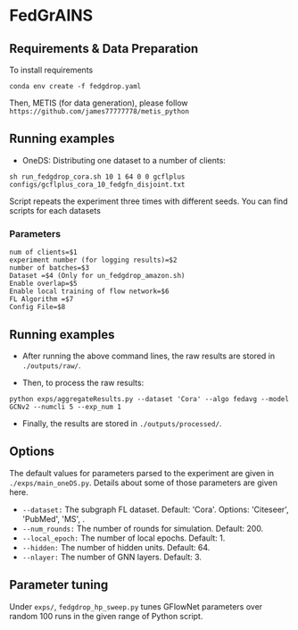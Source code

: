 # FedGrAINS

## Requirements & Data Preparation
To install requirements
```
conda env create -f fedgdrop.yaml
```
Then, METIS (for data generation), please follow  ```https://github.com/james77777778/metis_python```

## Running examples
* OneDS: Distributing one dataset to a number of clients:

```
sh run_fedgdrop_cora.sh 10 1 64 0 0 gcflplus configs/gcflplus_cora_10_fedgfn_disjoint.txt
```

Script repeats the experiment three times with different seeds.
You can find scripts for each datasets

### Parameters
```
num of clients=$1
experiment number (for logging results)=$2
number of batches=$3
Dataset =$4 (Only for un_fedgdrop_amazon.sh)
Enable overlap=$5
Enable local training of flow network=$6
FL Algorithm =$7
Config File=$8
```

## Running examples
* After running the above command lines, the raw results are stored in ```./outputs/raw/```.

* Then, to process the raw results:
```
python exps/aggregateResults.py --dataset 'Cora' --algo fedavg --model GCNv2 --numcli 5 --exp_num 1 
```

* Finally, the results are stored in ```./outputs/processed/```.

## Options
The default values for  parameters parsed to the experiment are given in ```./exps/main_oneDS.py```. Details about some of those parameters are given here.
* ```--dataset:```  The subgraph FL dataset. Default: 'Cora'. Options: 'Citeseer', 'PubMed', 'MS', .
* ```--num_rounds:``` The number of rounds for simulation. Default: 200.
* ```--local_epoch:``` The number of local epochs. Default: 1.
* ```--hidden:``` The number of hidden units. Default: 64.
* ```--nlayer:``` The number of GNN layers. Default: 3.


## Parameter tuning 

Under ```exps/```, ```fedgdrop_hp_sweep.py``` tunes GFlowNet parameters over random 100 runs in the given range of Python script. 
